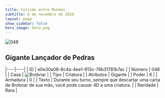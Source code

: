 ```yaml
---
title: Colisão entre Mundos
subtitle: 8 de novembro de 2019
layout: page
show_sidebar: false
hero_image: hero.png
---
```


![048](https://cdn.keyforgegame.com/media/card_front/pt/452_048_F2J82Q9X797P_pt.png)

## Gigante Lançador de Pedras

|----|----|
| ID | e0e30a08-8c4a-4ee1-913c-76b31781b7ac |
| Número | 048 |
| Casa | ![Brobnar](https://archonarcana.com/images/thumb/e/e0/Brobnar.png/22px-Brobnar.png "Brobnar") |
| Tipo | Criatura |
| Atributos | Gigante |
| Poder | 6 |
| Armadura | 0 |
| Texto | Durante seu turno, sempre que descartar uma carta de Brobnar de sua mão, você pode causar 4D a uma criatura. |
| Raridade | Rara |
